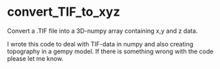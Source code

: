 # convert_TIF_to_xyz
Convert a .TIF file into a 3D-numpy array  containing x,y and z data.

I wrote this code to deal with TIF-data in numpy and also creating topography in a gempy model. 
If there is something wrong with the code please let me know.
